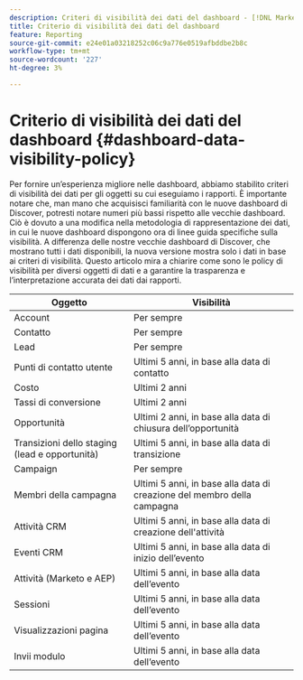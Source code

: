 ```yaml
---
description: Criteri di visibilità dei dati del dashboard - [!DNL Marketo Measure] - Prodotto
title: Criterio di visibilità dei dati del dashboard
feature: Reporting
source-git-commit: e24e01a03218252c06c9a776e0519afbddbe2b8c
workflow-type: tm+mt
source-wordcount: '227'
ht-degree: 3%

---
```


# Criterio di visibilità dei dati del dashboard {#dashboard-data-visibility-policy}

Per fornire un’esperienza migliore nelle dashboard, abbiamo stabilito criteri di visibilità dei dati per gli oggetti su cui eseguiamo i rapporti. È importante notare che, man mano che acquisisci familiarità con le nuove dashboard di Discover, potresti notare numeri più bassi rispetto alle vecchie dashboard. Ciò è dovuto a una modifica nella metodologia di rappresentazione dei dati, in cui le nuove dashboard dispongono ora di linee guida specifiche sulla visibilità. A differenza delle nostre vecchie dashboard di Discover, che mostrano tutti i dati disponibili, la nuova versione mostra solo i dati in base ai criteri di visibilità. Questo articolo mira a chiarire come sono le policy di visibilità per diversi oggetti di dati e a garantire la trasparenza e l’interpretazione accurata dei dati dai rapporti.

<table>
<thead>
  <tr>
    <th>Oggetto</th>
    <th>Visibilità</th>
  </tr>
</thead>
<tbody>
  <tr>
    <td>Account</td>
    <td>Per sempre</td>
  </tr>
  <tr>
    <td>Contatto</td>
    <td>Per sempre</td>
  </tr>
  <tr>
    <td>Lead</td>
    <td>Per sempre</td>
  </tr>
  <tr>
    <td>Punti di contatto utente</td>
    <td>Ultimi 5 anni, in base alla data di contatto</td>
  </tr>
  <tr>
    <td>Costo</td>
    <td>Ultimi 2 anni</td>
  </tr>
  <tr>
    <td>Tassi di conversione</td>
    <td>Ultimi 2 anni</td>
  </tr>
  <tr>
    <td>Opportunità</td>
    <td>Ultimi 2 anni, in base alla data di chiusura dell’opportunità</td>
  </tr>
  <tr>
    <td>Transizioni dello staging (lead e opportunità)</td>
    <td>Ultimi 5 anni, in base alla data di transizione</td>
  </tr>
  <tr>
    <td>Campaign</td>
    <td>Per sempre </td>
  </tr>
  <tr>
    <td>Membri della campagna</td>
    <td>Ultimi 5 anni, in base alla data di creazione del membro della campagna</td>
  </tr>
  <tr>
    <td>Attività CRM</td>
    <td>Ultimi 5 anni, in base alla data di creazione dell'attività</td>
  </tr>
  <tr>
    <td>Eventi CRM</td>
    <td>Ultimi 5 anni, in base alla data di inizio dell’evento</td>
  </tr>
  <tr>
    <td>Attività (Marketo e AEP)</td>
    <td>Ultimi 5 anni, in base alla data dell’evento</td>
  </tr>
  <tr>
    <td>Sessioni </td>
    <td>Ultimi 5 anni, in base alla data dell’evento</td>
  </tr>
  <tr>
    <td>Visualizzazioni pagina</td>
    <td>Ultimi 5 anni, in base alla data dell’evento</td>
  </tr>
  <tr>
    <td>Invii modulo</td>
    <td>Ultimi 5 anni, in base alla data dell’evento</td>
  </tr>
</tbody>
</table>
